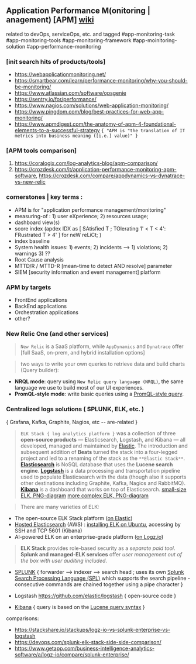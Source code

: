 ## Application Performance M(onitoring | anagement) [APM] [wiki](https://en.wikipedia.org/wiki/Application_performance_management)

related to devOps, serviceOps, etc. and tagged #app-monitoring-task #app-monitoring-tools #app-monitoring-framework #app-moinitoring-solution #app-performance-monitoring 

### [init search hits of products/tools]

- https://webapplicationmonitoring.net/
- https://smartbear.com/learn/performance-monitoring/why-you-should-be-monitoring/
- https://www.atlassian.com/software/opsgenie
- https://sentry.io/for/performance/
- https://www.nagios.com/solutions/web-application-monitoring/
- https://www.pingdom.com/blog/best-practices-for-web-app-monitoring/
- https://www.apmdigest.com/the-anatomy-of-apm-4-foundational-elements-to-a-successful-strategy `{ "APM is "the translation of IT metrics into business meaning ([i.e.] value)" }`

### [APM tools comparison]

1. https://coralogix.com/log-analytics-blog/apm-comparison/
2. https://crozdesk.com/it/application-performance-monitoring-apm-software, https://crozdesk.com/compare/appdynamics-vs-dynatrace-vs-new-relic 

### cornerstones | key terms : 
- APM is for "application performance management/monitoring"  
- measuring-of : 1) user eXperience; 2) resources usage; 
- dashboard view(s) 
- score index (apdex IDX as [ SAtisfied T ; TOlerating 1' < T < 4': FRustrated T > 4' ] for neW reLiCt; )
- index baseline 
- System health issues: 1) events; 2) incidents --> 1) violations; 2) warnings 3) ??
- Root Cause analysis 
- MTTD/R / MTTD-R [mean-time to detect AND resolve] parameter 
- SIEM [security information and event management] platform

### APM by targets 
- FrontEnd applications
- BackEnd applications
- Orchestration applications
- other?

### New Relic One (and other services)
> `New Relic` is a SaaS platform, while `AppDynamics` and `Dynatrace` offer [full SaaS, on-prem, and hybrid installation options] 

> two ways to write your own queries to retrieve data and build charts (Query builder):
- __NRQL mode__: query using `New Relic query language (NRQL)`, the same language we use to build most of our UI experiences.
- __PromQL-style mode__: write basic queries using a [PromQL-style query](https://prometheus.io/docs/prometheus/latest/querying/basics/).  

### Centralized logs solutions ( SPLUNK, ELK, etc. ) 
{ Grafana, Kafka, Graphite, Nagios, etc -- are-related } 

> `ELK Stack { log analytics platform }` was a collection of three **open-source products** — **E**lasticsearch, **L**ogstash, and **K**ibana — all developed, managed and maintained by [Elastic](https://www.elastic.co/). The introduction and subsequent addition of **Beats** turned the stack into a four-legged project and led to a renaming of the stack as the `**Elastic Stack**`.
> [**Elasticsearch**](https://logz.io/tag/elasticsearch/) is NoSQL database that uses the __Lucene search engine__. [**Logstash**](https://logz.io/tag/logstash/) is a data processing and transportation pipeline used to populate Elasticsearch with the data (though also it supports other destinations including Graphite, Kafka, Nagios and RabbitMQ). [**Kibana**](https://logz.io/tag/kibana/) is a dashboard that works on top of Elasticsearch. 
[small-size ELK, PNG-diagram](https://logz.io/wp-content/uploads/2018/08/image21-1024x328.png)
[more complex ELK, PNG-diagram](https://logz.io/wp-content/uploads/2018/08/image6-1024x422.png) 

> There are many varieties of ELK:
- The open-source ELK Stack platform ([on Elastic](https://www.elastic.co/webinars/introduction-elk-stack))
- [Hosted Elasticsearch](https://aws.amazon.com/elasticsearch-service/) (AWS) : [installing ELK on Ubuntu](https://logz.io/learn/complete-guide-elk-stack/#installing-elk), accessing by SSH and TCP 5601 (Kibana) 
- AI-powered ELK on an enterprise-grade platform ([on Logz.io](https://logz.io/platform/))

> **ELK Stack** provides role-based security as a _separate paid tool_. **Splunk and managed-ELK services** offer _user management out of the box with user auditing included_.

* [SPLUNK](https://www.splunk.com)  { forwarder --> indexer --> search head ; uses its own [Splunk Search Processing Language (SPL)](https://www.splunk.com/en_us/resources/search-processing-language.html) which supports the search pipeline - consecutive commands are chained together using a pipe character }

* Logstash https://github.com/elastic/logstash  { open-source code }
* [Kibana](https://www.elastic.co/kibana)  { query is based on the [Lucene query syntax](https://lucene.apache.org/core/3_5_0/queryparsersyntax.html) }

comparisons: 
- https://stackshare.io/stackups/logz-io-vs-splunk-enterprise-vs-logstash
- https://devops.com/splunk-elk-stack-side-side-comparison/
- https://www.getapp.com/business-intelligence-analytics-software/a/logz-io/compare/splunk-enterprise/
